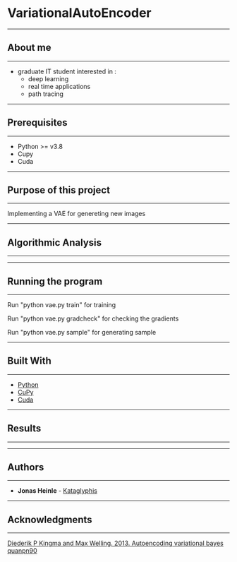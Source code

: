 # VariationalAutoEncoder

--------
## About me
--------
 - graduate IT student interested in :
    - deep learning
    - real time applications 
    - path tracing

--------
## Prerequisites
--------

- Python >= v3.8
- Cupy
- Cuda

--------------------------
## Purpose of this project
--------------------------
Implementing a VAE for genereting new images
 
--------------------
## Algorithmic Analysis
--------------------


--------------------
## Running the program
--------------------
Run "python vae.py train" for training

Run "python vae.py gradcheck" for checking the gradients

Run "python vae.py sample" for generating sample

--------------------
## Built With
--------------------

* [Python](https://www.python.org/)
* [CuPy](https://cupy.dev/)
* [Cuda](https://developer.nvidia.com/cuda-zone)

--------------------
## Results
--------------------

--------------------
## Authors
--------------------

* **Jonas Heinle** - [Kataglyphis](https://github.com/Kataglyphis)

--------------------
## Acknowledgments
--------------------
[Diederik P Kingma and Max Welling. 2013. Autoencoding variational bayes](https://arxiv.org/abs/1312.6114)
[quanpn90](https://github.com/quanpn90/VAEAssignment-DLNN2020)
